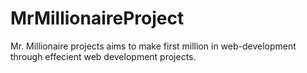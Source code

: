 # MrMillionaireProject
Mr. Millionaire projects aims to make first million in web-development through effecient web development projects.
